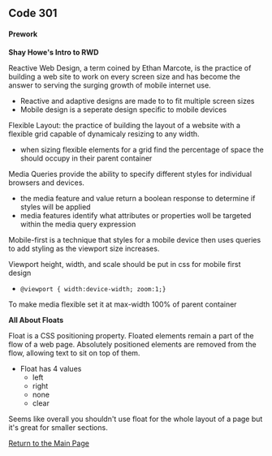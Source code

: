 ## Code 301
#### Prework

**Shay Howe's Intro to RWD**

Reactive Web Design, a term coined by Ethan Marcote, is the practice of building a web site to work on every screen size and has become the answer to serving the surging growth of mobile internet use. 
- Reactive and adaptive designs are made to to fit multiple screen sizes
- Mobile design is a seperate design specific to mobile devices

Flexible Layout: the practice of building the layout of a website with a flexible grid capable of dynamicaly resizing to any width.
- when sizing flexible elements for a grid find the percentage of space the should occupy in their parent container

Media Queries provide the ability to specify different styles for individual browsers and devices. 
- the media feature and value return a boolean response to determine if styles will be applied
- media features identify what attributes or properties woll be targeted within the media query expression

Mobile-first is a technique that styles for a mobile device then uses queries to add styling as the viewport size increases.

Viewport height, width, and scale should be put in css for mobile first design
- `@viewport { width:device-width; zoom:1;}`

To make media flexible set it at max-width 100% of parent container

**All About Floats**

Float is a CSS positioning property. Floated elements remain a part of the flow of a web page. Absolutely positioned elements are removed from the flow, allowing text to sit on top of them. 
- Float has 4 values
  - left
  - right
  - none
  - clear

Seems like overall you shouldn't use float for the whole layout of a page but it's great for smaller sections.

[Return to the Main Page](README.md)